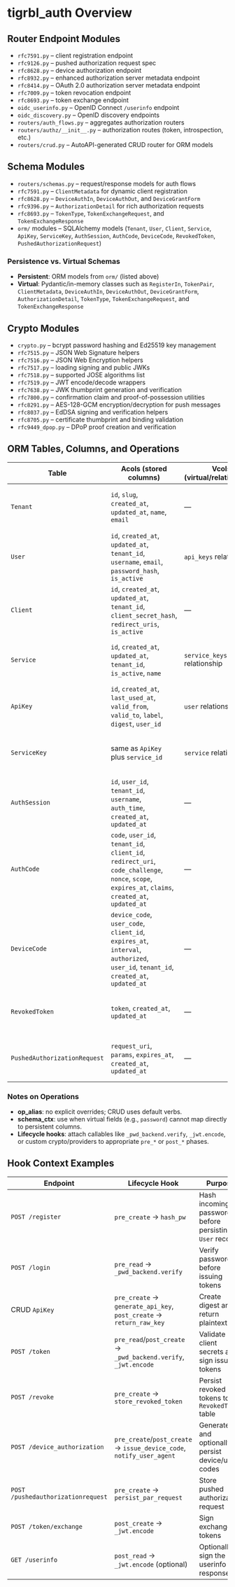 # tigrbl_auth Overview

## Router Endpoint Modules
- `rfc7591.py` – client registration endpoint
- `rfc9126.py` – pushed authorization request spec
- `rfc8628.py` – device authorization endpoint
- `rfc8932.py` – enhanced authorization server metadata endpoint
- `rfc8414.py` – OAuth 2.0 authorization server metadata endpoint
- `rfc7009.py` – token revocation endpoint
- `rfc8693.py` – token exchange endpoint
- `oidc_userinfo.py` – OpenID Connect `/userinfo` endpoint
- `oidc_discovery.py` – OpenID discovery endpoints
- `routers/auth_flows.py` – aggregates authorization routers
- `routers/authz/__init__.py` – authorization routes (token, introspection, etc.)
- `routers/crud.py` – AutoAPI-generated CRUD router for ORM models

## Schema Modules
- `routers/schemas.py` – request/response models for auth flows
- `rfc7591.py` – `ClientMetadata` for dynamic client registration
- `rfc8628.py` – `DeviceAuthIn`, `DeviceAuthOut`, and `DeviceGrantForm`
- `rfc9396.py` – `AuthorizationDetail` for rich authorization requests
- `rfc8693.py` – `TokenType`, `TokenExchangeRequest`, and `TokenExchangeResponse`
- `orm/` modules – SQLAlchemy models (`Tenant`, `User`, `Client`, `Service`, `ApiKey`, `ServiceKey`, `AuthSession`, `AuthCode`, `DeviceCode`, `RevokedToken`, `PushedAuthorizationRequest`)

### Persistence vs. Virtual Schemas
- **Persistent**: ORM models from `orm/` (listed above)
- **Virtual**: Pydantic/in-memory classes such as `RegisterIn`, `TokenPair`, `ClientMetadata`, `DeviceAuthIn`, `DeviceAuthOut`, `DeviceGrantForm`, `AuthorizationDetail`, `TokenType`, `TokenExchangeRequest`, and `TokenExchangeResponse`

## Crypto Modules
- `crypto.py` – bcrypt password hashing and Ed25519 key management
- `rfc7515.py` – JSON Web Signature helpers
- `rfc7516.py` – JSON Web Encryption helpers
- `rfc7517.py` – loading signing and public JWKs
- `rfc7518.py` – supported JOSE algorithms list
- `rfc7519.py` – JWT encode/decode wrappers
- `rfc7638.py` – JWK thumbprint generation and verification
- `rfc7800.py` – confirmation claim and proof-of-possession utilities
- `rfc8291.py` – AES-128-GCM encryption/decryption for push messages
- `rfc8037.py` – EdDSA signing and verification helpers
- `rfc8705.py` – certificate thumbprint and binding validation
- `rfc9449_dpop.py` – DPoP proof creation and verification

## ORM Tables, Columns, and Operations
| Table | Acols (stored columns) | Vcols (virtual/relationships) | Default Ops | Additional Ops | Hook Context |
|-------|------------------------|-------------------------------|-------------|----------------|--------------|
| `Tenant` | `id`, `slug`, `created_at`, `updated_at`, `name`, `email` | — | create, read, update, delete, list | — | — |
| `User` | `id`, `created_at`, `updated_at`, `tenant_id`, `username`, `email`, `password_hash`, `is_active` | `api_keys` relationship | create, read, update, delete, list | register | `hash_pw` pre-create/pre-update for password hashing |
| `Client` | `id`, `created_at`, `updated_at`, `tenant_id`, `client_secret_hash`, `redirect_uris`, `is_active` | — | create, read, update, delete, list | dynamic client registration (`rfc7591`) | optional `hash_client_secret` hook |
| `Service` | `id`, `created_at`, `updated_at`, `tenant_id`, `is_active`, `name` | `service_keys` relationship | create, read, update, delete, list | — | `encrypt_service_key` if needed |
| `ApiKey` | `id`, `created_at`, `last_used_at`, `valid_from`, `valid_to`, `label`, `digest`, `user_id` | `user` relationship | create, read, update, delete, list | generate/return raw key | pre-create `generate_api_key`, post-create `return_raw_key` |
| `ServiceKey` | same as `ApiKey` plus `service_id` | `service` relationship | create, read, update, delete, list | — | similar hooks as `ApiKey` |
| `AuthSession` | `id`, `user_id`, `tenant_id`, `username`, `auth_time`, `created_at`, `updated_at` | — | create, read, update, delete, list | login, logout | credential verification on login |
| `AuthCode` | `code`, `user_id`, `tenant_id`, `client_id`, `redirect_uri`, `code_challenge`, `nonce`, `scope`, `expires_at`, `claims`, `created_at`, `updated_at` | — | create, read, update, delete, list | — | — |
| `DeviceCode` | `device_code`, `user_code`, `client_id`, `expires_at`, `interval`, `authorized`, `user_id`, `tenant_id`, `created_at`, `updated_at` | — | create, read, update, delete, list | device authorization | `issue_device_code`, `notify_user_agent` hooks when persisted |
| `RevokedToken` | `token`, `created_at`, `updated_at` | — | create, read, update, delete, list | revoke | `store_revoked_token` pre-create |
| `PushedAuthorizationRequest` | `request_uri`, `params`, `expires_at`, `created_at`, `updated_at` | — | create, read, update, delete, list | pushed authorization request | `persist_par_request` pre-create |

### Notes on Operations
- **op_alias**: no explicit overrides; CRUD uses default verbs.
- **schema_ctx**: use when virtual fields (e.g., `password`) cannot map directly to persistent columns.
- **Lifecycle hooks**: attach callables like `_pwd_backend.verify`, `_jwt.encode`, or custom crypto/providers to appropriate `pre_*` or `post_*` phases.

## Hook Context Examples
| Endpoint | Lifecycle Hook | Purpose |
|----------|----------------|---------|
| `POST /register` | `pre_create` → `hash_pw` | Hash incoming password before persisting `User` record |
| `POST /login` | `pre_read` → `_pwd_backend.verify` | Verify password before issuing tokens |
| CRUD `ApiKey` | `pre_create` → `generate_api_key`, `post_create` → `return_raw_key` | Create digest and return plaintext key |
| `POST /token` | `pre_read`/`post_create` → `_pwd_backend.verify`, `_jwt.encode` | Validate client secrets and sign issued tokens |
| `POST /revoke` | `pre_create` → `store_revoked_token` | Persist revoked tokens to `RevokedToken` table |
| `POST /device_authorization` | `pre_create`/`post_create` → `issue_device_code`, `notify_user_agent` | Generate and optionally persist device/user codes |
| `POST /pushedauthorizationrequest` | `pre_create` → `persist_par_request` | Store pushed authorization request |
| `POST /token/exchange` | `post_create` → `_jwt.encode` | Sign exchanged tokens |
| `GET /userinfo` | `post_read` → `_jwt.encode` (optional) | Optionally sign the userinfo response |

